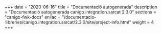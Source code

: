 +++
date        = "2020-06-16"
title       = "Documentació autogenerada"
description = "Documentació autogenerada canigo.integration.sarcat 2.3.0"
sections    = "canigo-fwk-docs"
enllac		= "/documentacio-llibreries/canigo.integration.sarcat/2.3.0/site/project-info.html"
weight      = 4
+++
